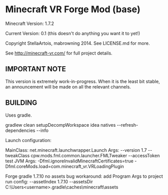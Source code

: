 Minecraft VR Forge Mod (base)
===================================

Minecraft Version: 1.7.2

Current Version: 0.1 (this doesn't do anything you want it to yet!)

Copyright StellaArtois, mabrowning 2014. See LICENSE.md for more.

See http://minecraft-vr.com/ for full project details.

IMPORTANT NOTE
--------------

This version is extremely work-in-progress. When it is the least bit stable, an
announcement will be made on all the relevant channels.

BUILDING
--------

Uses gradle.

gradlew clean setupDecompWorkspace idea natives --refresh-dependencies --info

Launch configuration:

MainClass: net.minecraft.launchwrapper.Launch
Args: --version 1.7 --tweakClass cpw.mods.fml.common.launcher.FMLTweaker --accessToken test
JVM Args: -Dfml.ignoreInvalidMinecraftCertificates=true -Dfml.coreMods.load=com.minecraft_vr.VRLoadingPlugin 

Forge gradle 1.7.10 no assets bug workaround:
   add Program Args to project run config:  --assetIndex 1.7.10 --assetsDir C:\Users\<username>\.gradle\caches\minecraft\assets
